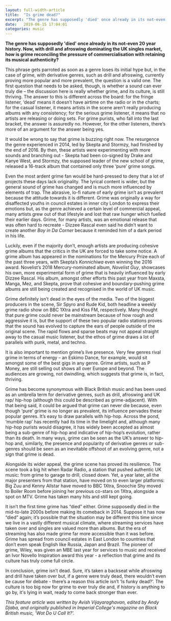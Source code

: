 ```yaml
---
layout: full-width-article
title:  "Is grime dead?"
excerpt: "The genre has supposedly 'died' once already in its not-even 20 year history. Now, with drill and afroswing dominating the UK singles market, how is grime reconciling the pressure of commercialisation with retaining its musical authenticity?"
date:   2019-06-15 17:04:01
categories: music
---
```


**The genre has supposedly 'died' once already in its not-even 20 year history. Now, with drill and afroswing dominating the UK singles market, how is grime reconciling the pressure of commercialisation with retaining its musical authenticity?**

<!--more--> 

This phrase gets parroted as soon as a genre loses its initial hype but, in the case of grime, with derivative genres, such as drill and afroswing, currently proving more popular and more prevalent, the question is a valid one. The first question that needs to be asked, though, is whether a sound can ever truly die – the discussion here is really whether grime, and its culture, is still thriving. The answer to this is different across the board: for the fringe listener, ‘dead’ means it doesn’t have airtime on the radio or in the charts; for the casual listener, it means artists in the scene aren’t really producing albums with any consistency; for the serious grime listener, it means that no artists are releasing or doing sets. For grime purists, who fall into the last bracket, the answer is assuredly no. However, for the other listeners, there’s more of an argument for the answer being yes. 

It would be wrong to say that grime is buzzing right now. The resurgence the genre experienced in 2014, led by Skepta and Stormzy, had finished by the end of 2016. By then, these artists were experimenting with more sounds and branching out - Skepta had been co-signed by Drake and Kanye West, and Stormzy, the supposed leader of the new school of grime, released a 16-track album that contained only three ‘pure’ grime songs. 

Even the most ardent grime fan would be hard-pressed to deny that a lot of projects these days lack originality. The lyrical content is wider, but the general sound of grime has changed and is much more influenced by elements of
trap. The abrasive, lo-fi nature of early grime isn’t as prevalent because the attitude towards it is different. Grime was originally a way for disaffected youths in council estates in inner city London to express their emotions but, as the genre achieved a certain level of commercial appeal, many artists grew out of that lifestyle and lost that raw hunger which fuelled their earlier days. Grime, for many artists, was an emotional release that was often hard to recreate - Dizzee Rascal even said he didn’t want to create another *Boy in Da Corner* because it reminded him of a dark period in his life.

Luckily, even if the majority don’t, enough artists are producing cohesive grime albums that the critics in the UK are forced to take some notice. A grime album has appeared in the nominations for the Mercury Prize each of the past three years, with Skepta’s *Konnichiwa* even winning the 2016 award. Novelist’s 2018 Mercury-nominated album, *Novelist Guy*, showcases his own, more experimental form of grime that is heavily influenced by early Dizzee Rascal. His album, amongst other efforts this past year from Maxsta, Manga, Mez, and Skepta, prove that cohesive and boundary-pushing grime albums are still being created and recognised in the world of UK music.

Grime definitely isn’t dead in the eyes of the media. Two of the biggest producers in the scene, Sir Spyro and Rude Kid, both headline a weekly grime radio show on BBC 1Xtra and Kiss FM, respectively. Many thought that pure grime could never be mainstream because of how rough and aggressive it is, but the support of these two popular radio stations proves that the sound has evolved to capture the ears of people outside of the original scene. The rapid flows and sparse beats may not appeal straight away to the casual music listener, but the ethos of grime draws a lot of parallels with punk, metal, and techno.

It is also important to mention grime’s live presence. Very few genres rival grime in terms of energy – an Eskimo Dance, for example, would sit amongst some of the best gigs in any genre. Grime artists, such as P Money, are still selling out shows all over Europe and beyond. The  audiences are growing, not dwindling, which suggests that grime is, in fact, thriving.

Grime has become synonymous with Black British music and has been used as an umbrella term for derivative genres, such as drill, afroswing and UK rap/ hip-hop (although this could be described as grime-adjacent). With that being said, it could be argued that grime can never die because, even though ‘pure’ grime is no longer as prevalent, its influence pervades these popular genres. It’s easy to draw parallels with hip-hop. Across the pond, ‘mumble rap’ has recently had its time in the limelight and, although many hip-hop purists would disagree, it has widely been accepted as almost being a sub-genre of hip-hop and indicative of hip-hop’s evolution, rather
than its death. In many ways, grime can be seen as the UK’s answer to hip-hop and, similarly, the presence and popularity of derivative genres or sub-genres should be seen as an inevitable offshoot of an evolving genre, not a sign that grime is dead.

Alongside its wider appeal, the grime scene has proved its resilience. The scene took a big hit when Radar Radio, a station that pushed authentic UK music: from grime to garage to drill, closed down. Yet, a year later, all the major presenters from that station, have moved on to even larger platforms: Big Zuu and Kenny Allstar have moved to BBC 1Xtra, Snoochie Shy moved to Boiler Room before joining her previous co-stars on 1Xtra, alongside a spot on MTV. Grime has taken many hits and still kept going.

It isn’t the first time grime has “died” either. Grime supposedly died in the mid-to-late 2000s before making its comeback in 2014. Suppose it has now “died” again; it’s possible that the situation may be different this time since we live in a vastly different musical climate, where streaming services have taken over and singles are valued more than albums. But the era of streaming has also made grime far more accessible than it was before. Grime has spread from council estates in East London to countries that don’t even speak English like Russia, Japan and Brazil. The pioneer of grime, Wiley, was given an MBE last year for services to music and received an Ivor Novello Inspiration award this year - a reflection that grime and its culture has truly come full circle.

In conclusion, grime isn’t dead. Sure, it’s taken a backseat while afroswing and drill have taken over but, if a genre were truly dead, there wouldn’t even be cause for debate - there’s a reason this article isn’t ‘Is funky dead?’. The culture is too big now for grime to ever truly die and, if history is anything to go by, it's lying in wait, ready to come back stronger than ever.

*This feature article was written by Avish Vijayaraghavan, edited by Andy Djaba, and originally published in Imperial College's magazine on Black British music, 'Wot Do U Call It?'.*


